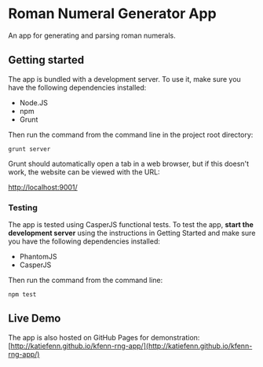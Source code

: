 # Roman Numeral Generator App
An app for generating and parsing roman numerals.

## Getting started
The app is bundled with a development server. To use it, make sure you have the following dependencies installed:

- Node.JS
- npm
- Grunt

Then run the command from the command line in the project root directory:

```
grunt server
```

Grunt should automatically open a tab in a web browser, but if this doesn't work, the website can be viewed with the URL:

[http://localhost:9001/](http://localhost:9001/)

### Testing
The app is tested using CasperJS functional tests. To test the app, __start the development server__ using the instructions in Getting Started and make sure you have the following dependencies installed:

- PhantomJS
- CasperJS

Then run the command from the command line:

```
npm test
```

## Live Demo
The app is also hosted on GitHub Pages for demonstration:
[http://katiefenn.github.io/kfenn-rng-app/](http://katiefenn.github.io/kfenn-rng-app/)
